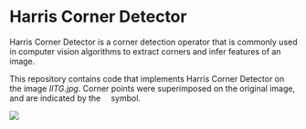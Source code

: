 # Harris Corner Detector
Harris Corner Detector is a corner detection operator that is commonly used in computer vision algorithms to extract corners and infer features of an image.

This repository contains code that implements Harris Corner Detector on the image _IITG.jpg_. Corner points were superimposed on the original image, and are indicated by the <img src = "https://user-images.githubusercontent.com/39689610/117848080-9046c280-b2a0-11eb-885b-05ee2f0d41a9.png" width = "10" height = "10.5"> symbol.

<div>
  <kbd>
    <img src = "https://user-images.githubusercontent.com/39689610/117848382-df8cf300-b2a0-11eb-86fa-cff41748775f.png">
  </kbd>
</div>
